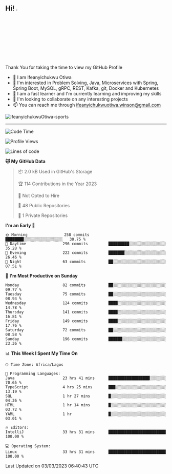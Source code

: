 <!-- BLOG-POST-LIST:START --><!-- BLOG-POST-LIST:END -->

## Hi! <img src="https://media.giphy.com/media/hvRJCLFzcasrR4ia7z/giphy.gif" width="4%"> 

Thank You for taking the time to view my GitHub Profile

- 👋 I am Ifeanyichukwu Otiwa
- 👀 I'm interested in Problem Solving, Java, Microservices with Spring, Spring Boot, MySQL, gRPC, REST, Kafka, git, Docker and Kubernetes
- 🌱 I am a fast learner and I'm currently learning and improving my skills
- 💞️ I'm looking to collaborate on any interesting projects
- 📫 You can reach me through ifeanyichukwuotiwa.winson@gmail.com

<p align="left" marginTop="10px"> <img src="https://komarev.com/ghpvc/?username=ifeanyichukwuOtiwa-sports&label=Profile%20views&color=0e75b6&style=for-the-badge" alt="ifeanyichukwuOtiwa-sports" /> </p>

***

<!--START_SECTION:waka-->
![Code Time](http://img.shields.io/badge/Code%20Time-1%2C128%20hrs%2016%20mins-blue)

![Profile Views](http://img.shields.io/badge/Profile%20Views-0-blue)

![Lines of code](https://img.shields.io/badge/From%20Hello%20World%20I%27ve%20Written-58.3%20thousand%20lines%20of%20code-blue)

**🐱 My GitHub Data** 

> 📦 2.0 kB Used in GitHub's Storage 
 > 
> 🏆 114 Contributions in the Year 2023
 > 
> 🚫 Not Opted to Hire
 > 
> 📜 48 Public Repositories 
 > 
> 🔑 1 Private Repositories 
 > 
**I'm an Early 🐤** 

```text
🌞 Morning                258 commits         ████████░░░░░░░░░░░░░░░░░   30.75 % 
🌆 Daytime                296 commits         █████████░░░░░░░░░░░░░░░░   35.28 % 
🌃 Evening                222 commits         ███████░░░░░░░░░░░░░░░░░░   26.46 % 
🌙 Night                  63 commits          ██░░░░░░░░░░░░░░░░░░░░░░░   07.51 % 
```
📅 **I'm Most Productive on Sunday** 

```text
Monday                   82 commits          ██░░░░░░░░░░░░░░░░░░░░░░░   09.77 % 
Tuesday                  75 commits          ██░░░░░░░░░░░░░░░░░░░░░░░   08.94 % 
Wednesday                124 commits         ████░░░░░░░░░░░░░░░░░░░░░   14.78 % 
Thursday                 141 commits         ████░░░░░░░░░░░░░░░░░░░░░   16.81 % 
Friday                   149 commits         ████░░░░░░░░░░░░░░░░░░░░░   17.76 % 
Saturday                 72 commits          ██░░░░░░░░░░░░░░░░░░░░░░░   08.58 % 
Sunday                   196 commits         ██████░░░░░░░░░░░░░░░░░░░   23.36 % 
```


📊 **This Week I Spent My Time On** 

```text
🕑︎ Time Zone: Africa/Lagos

💬 Programming Languages: 
Java                     23 hrs 41 mins      ██████████████████░░░░░░░   70.65 % 
TypeScript               4 hrs 25 mins       ███░░░░░░░░░░░░░░░░░░░░░░   13.19 % 
SQL                      1 hr 27 mins        █░░░░░░░░░░░░░░░░░░░░░░░░   04.36 % 
HTML                     1 hr 14 mins        █░░░░░░░░░░░░░░░░░░░░░░░░   03.72 % 
YAML                     1 hr                █░░░░░░░░░░░░░░░░░░░░░░░░   03.01 % 

🔥 Editors: 
IntelliJ                 33 hrs 31 mins      █████████████████████████   100.00 % 

💻 Operating System: 
Linux                    33 hrs 31 mins      █████████████████████████   100.00 % 
```


 Last Updated on 03/03/2023 06:40:43 UTC
<!--END_SECTION:waka-->

<!--
<p align="center">
![trophy](https://github-profile-trophy.vercel.app/?username=ifeanyichukwuOtiwa-sports&theme=onedark) (https://github.com/ryo-ma/github-profile-trophy)
</p>
-->

<!---
ifeanyi-otiwa/ifeanyi-otiwa is a ✨ special ✨ repository because its `README.md` (this file) appears on your GitHub profile.
You can click the Preview link to take a look at your changes.
--->
